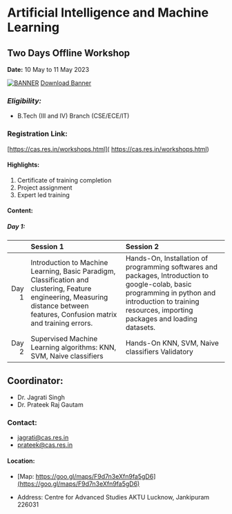 # Artificial Intelligence and Machine Learning
## Two Days Offline Workshop

**Date:** 10 May to 11 May 2023


[![BANNER]("./AIWorkshopNewtemplate.png")](AIWorkshopBanner.pdf)
<a href="./AIWorkshopBanner.pdf" download target="_blank">Download Banner</a>


### *Eligibility:*
* B.Tech (III and IV) Branch (CSE/ECE/IT)

### Registration Link: 
[https://cas.res.in/workshops.html]( https://cas.res.in/workshops.html)


#### Highlights:


1. Certificate of training completion
1. Project assignment
1. Expert led training

#### Content:

##### Day 1:

| |Session 1| Session 2|
|---:|:---|:---|
|Day 1|Introduction to Machine Learning, Basic Paradigm, Classification and clustering, Feature engineering, Measuring distance between features, Confusion matrix and training errors.|Hands-On, Installation of programming softwares and packages, Introduction to google-colab, basic programming in  python and introduction to training resources, importing packages and loading datasets.|
|Day 2|Supervised Machine Learning algorithms: KNN, SVM, Naive classifiers|Hands-On KNN, SVM, Naive classifiers Validatory|

<!-- 
###### Session 1:



###### Session 2:




##### Day 2:

###### Session 1:




###### Session 2:

 -->

  
## Coordinator:

* Dr. Jagrati Singh
* Dr. Prateek Raj Gautam

### Contact:

* jagrati@cas.res.in
* prateek@cas.res.in

#### Location:

* [Map: https://goo.gl/maps/F9d7n3eXfn9fa5gD6](https://goo.gl/maps/F9d7n3eXfn9fa5gD6)

* Address: Centre for Advanced Studies AKTU Lucknow, Jankipuram 226031
